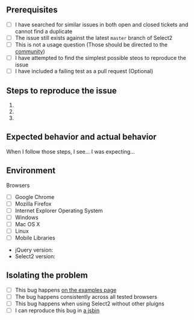 ## Prerequisites
- [ ] I have searched for similar issues in both open and closed tickets and cannot find a duplicate
- [ ] The issue still exists against the latest `master` branch of Select2
- [ ] This is not a usage question (Those should be directed to the [community](https://select2.github.io/community.html))
- [ ] I have attempted to find the simplest possible steos to reproduce the issue
- [ ] I have included a failing test as a pull request (Optional)
## Steps to reproduce the issue
1.
2.
3.
## Expected behavior and actual behavior
When I follow those steps, I see...
I was expecting...
## Environment
Browsers
- [ ] Google Chrome
- [ ] Mozilla Firefox
- [ ] Internet Explorer
Operating System
- [ ] Windows
- [ ] Mac OS X
- [ ] Linux
- [ ] Mobile
Libraries
- jQuery version:
- Select2 version:
## Isolating the problem
- [ ] This bug happens [on the examples page](https://select2.github.io/examples.html)
- [ ] The bug happens consistently across all tested browsers
- [ ] This bug happens when using Select2 without other pluigns
- [ ] I can reproduce this bug in [a jsbin](https://jsbin.com/)

